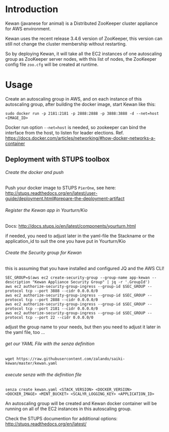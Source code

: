 Introduction
============
Kewan (javanese for animal) is a Distributed ZooKeeper cluster appliance for AWS environment.

Kewan uses the recent release 3.4.6 version of ZooKeeper, this version can still not change the cluster membership without restarting.

So by deploying Kewan, it will take all the EC2 instances of one autoscaling group as ZooKeeper server nodes, with this list of nodes, the ZooKeeper config file ```zoo.cfg``` will be created at runtime.

Usage
=====
Create an autoscaling group in AWS, and on each instance of this autoscaling group, after building the docker image, start Kewan like this:
```
sudo docker run -p 2181:2181 -p 2888:2888 -p 3888:3888 -d --net=host <IMAGE_ID>
```
Docker run option ```--net=host``` is needed, so zookeeper can bind the interface from the host, to listen for leader elections. Ref. https://docs.docker.com/articles/networking/#how-docker-networks-a-container

Deployment with STUPS toolbox
-----------------------------

###### Create the docker and push

Push your docker image to STUPS ```PierOne```, see here: http://stups.readthedocs.org/en/latest/user-guide/deployment.html#prepare-the-deployment-artifact

###### Register the Kewan app in Yourturn/Kio

Docs: http://docs.stups.io/en/latest/components/yourturn.html

if needed, you need to adjust later in the yaml-file the Stackname or the application_id to suit the one you have put in Yourturn/Kio

###### Create the Security group for Kewan
this is assuming that you have installed and configured JQ and the AWS CLI!

```
SEC_GROUP=$(aws ec2 create-security-group --group-name app-kewan --description "Kewan Appliance Security Group" | jq -r '.GroupId')
aws ec2 authorize-security-group-ingress --group-id $SEC_GROUP --protocol tcp --port 3888 --cidr 0.0.0.0/0
aws ec2 authorize-security-group-ingress --group-id $SEC_GROUP --protocol tcp --port 2888 --cidr 0.0.0.0/0
aws ec2 authorize-security-group-ingress --group-id $SEC_GROUP --protocol tcp --port 2181 --cidr 0.0.0.0/0
aws ec2 authorize-security-group-ingress --group-id $SEC_GROUP --protocol tcp --port 22 --cidr 0.0.0.0/0
```
adjust the group name to your needs, but then you need to adjust it later in the yaml file, too ...

###### get our YAML File with the senza definition
```
wget https://raw.githubusercontent.com/zalando/saiki-kewan/master/kewan.yaml
```

###### execute senza with the definition file

```
senza create kewan.yaml <STACK_VERSION> <DOCKER_VERSION> <DOCKER_IMAGE> <MINT_BUCKET> <SCALYR_LOGGING_KEY> <APPLICATION_ID>
```

An autoscaling group will be created and Kewan docker container will be running on all of the EC2 instances in this autoscaling group.

Check the STUPS documention for additional options:
http://stups.readthedocs.org/en/latest/
